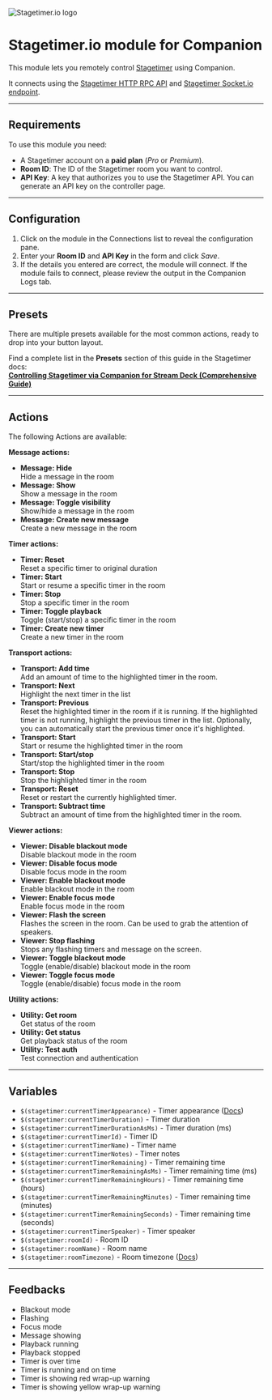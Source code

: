 ![Stagetimer.io logo](https://stagetimer.io/assets/logo-full-dark.svg)

# Stagetimer.io module for Companion

This module lets you remotely control [Stagetimer](https://stagetimer.io/) using Companion.

It connects using the [Stagetimer HTTP RPC API](https://stagetimer.io/docs/api-v1) and [Stagetimer Socket.io endpoint](https://stagetimer.io/docs/api-v1/#socket-io-endpoint).

---

## Requirements

To use this module you need:

- A Stagetimer account on a **paid plan** (*Pro* or *Premium*).
- **Room ID**: The ID of the Stagetimer room you want to control.
- **API Key**: A key that authorizes you to use the Stagetimer API. You can generate an API key on the controller page.

---

## Configuration

1. Click on the module in the Connections list to reveal the configuration pane.
2. Enter your **Room ID** and **API Key** in the form and click *Save*.
3. If the details you entered are correct, the module will connect. If the module fails to connect, please review the output in the Companion Logs tab.

---

## Presets

There are multiple presets available for the most common actions, ready to drop into  your button layout.

Find a complete list in the **Presets** section of this guide in the Stagetimer docs:  
  **[Controlling Stagetimer via Companion for Stream Deck (Comprehensive Guide)](https://stagetimer.io/docs/integration-with-streamdeck-companion/#presets)**

---

## Actions

The following Actions are available:

**Message actions:**

- **Message: Hide**  
  Hide a message in the room
- **Message: Show**  
  Show a message in the room
- **Message: Toggle visibility**  
  Show/hide a message in the room
- **Message: Create new message**  
  Create a new message in the room

**Timer actions:**

- **Timer: Reset**  
    Reset a specific timer to original duration
- **Timer: Start**  
    Start or resume a specific timer in the room
- **Timer: Stop**  
    Stop a specific timer in the room
- **Timer: Toggle playback**  
    Toggle (start/stop) a specific timer in the room
- **Timer: Create new timer**  
  Create a new timer in the room

**Transport actions:**

- **Transport: Add time**  
    Add an amount of time to the highlighted timer in the room.
- **Transport: Next**  
    Highlight the next timer in the list
- **Transport: Previous**  
    Reset the highlighted timer in the room if it is running. If the highlighted timer is not running, highlight the previous timer in the list. Optionally, you can automatically start the previous timer once it's highlighted.
- **Transport: Start**  
    Start or resume the highlighted timer in the room
- **Transport: Start/stop**  
    Start/stop the highlighted timer in the room
- **Transport: Stop**  
    Stop the highlighted timer in the room
- **Transport: Reset**  
    Reset or restart the currently highlighted timer.
- **Transport: Subtract time**  
    Subtract an amount of time from the highlighted timer in the room.

**Viewer actions:**

- **Viewer: Disable blackout mode**  
    Disable blackout mode in the room
- **Viewer: Disable focus mode**  
    Disable focus mode in the room
- **Viewer: Enable blackout mode**  
    Enable blackout mode in the room
- **Viewer: Enable focus mode**  
    Enable focus mode in the room
- **Viewer: Flash the screen**  
    Flashes the screen in the room. Can be used to grab the attention of speakers.
- **Viewer: Stop flashing**  
    Stops any flashing timers and message on the screen.
- **Viewer: Toggle blackout mode**  
    Toggle (enable/disable) blackout mode in the room
- **Viewer: Toggle focus mode**  
    Toggle (enable/disable) focus mode in the room

**Utility actions:**

- **Utility: Get room**  
    Get status of the room
- **Utility: Get status**  
    Get playback status of the room
- **Utility: Test auth**  
    Test connection and authentication

---

## Variables

- `$(stagetimer:currentTimerAppearance)` -  Timer appearance ([Docs](https://stagetimer.io/docs/using-timers/#timer-appearances))
- `$(stagetimer:currentTimerDuration)` - Timer duration
- `$(stagetimer:currentTimerDurationAsMs)` - Timer duration (ms)
- `$(stagetimer:currentTimerId)` - Timer ID
- `$(stagetimer:currentTimerName)` - Timer name
- `$(stagetimer:currentTimerNotes)` - Timer notes
- `$(stagetimer:currentTimerRemaining)` - Timer remaining time
- `$(stagetimer:currentTimerRemainingAsMs)` - Timer remaining time (ms)
- `$(stagetimer:currentTimerRemainingHours)` - Timer remaining time (hours)
- `$(stagetimer:currentTimerRemainingMinutes)` - Timer remaining time (minutes)
- `$(stagetimer:currentTimerRemainingSeconds)` - Timer remaining time (seconds)
- `$(stagetimer:currentTimerSpeaker)` - Timer speaker
- `$(stagetimer:roomId)` - Room ID
- `$(stagetimer:roomName)` - Room name
- `$(stagetimer:roomTimezone)` - Room timezone ([Docs](https://stagetimer.io/docs/using-timers/#timezones))

---

## Feedbacks

- Blackout mode
- Flashing
- Focus mode
- Message showing
- Playback running
- Playback stopped
- Timer is over time
- Timer is running and on time
- Timer is showing red wrap-up warning
- Timer is showing yellow wrap-up warning
